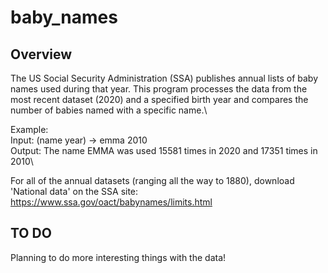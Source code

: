 # baby_names

## Overview
The US Social Security Administration (SSA) publishes annual lists of baby names used during that year. This program processes the data from the most recent dataset (2020) and a specified birth year and compares the number of babies named with a specific name.\

Example:\
Input: (name year) -> emma 2010\
Output: The name EMMA was used 15581 times in 2020 and 17351 times in 2010\

For all of the annual datasets (ranging all the way to 1880), download 'National data' on the SSA site:  https://www.ssa.gov/oact/babynames/limits.html

## TO DO
Planning to do more interesting things with the data!
